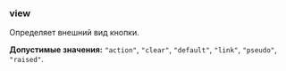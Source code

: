 ### view

Определяет внешний вид кнопки.

<!-- props:start -->
**Допустимые значения:** `"action"`, `"clear"`, `"default"`, `"link"`, `"pseudo"`, `"raised"`.
<!-- props:end -->
